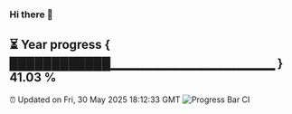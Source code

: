 ### Hi there 👋
⏳ Year progress { ████████████▁▁▁▁▁▁▁▁▁▁▁▁▁▁▁▁▁▁ } 41.03 %
---
⏰ Updated on Fri, 30 May 2025 18:12:33 GMT
![Progress Bar CI](https://github.com/Moyi321/Moyi321/workflows/Progress%20Bar%20CI/badge.svg)
